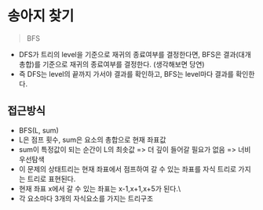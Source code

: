 # 송아지 찾기

> BFS

- DFS가 트리의 level을 기준으로 재귀의 종료여부를 결정한다면, BFS은 결과(대개 총합)를 기준으로 재귀의 종료여부를 결정한다. (생각해보면 당연)
- 즉 DFS는 level의 끝까지 가서야 결과를 확인하고, BFS는 level마다 결과를 확인한다.

## 접근방식

- BFS(L, sum)
- L은 점프 횟수, sum은 요소의 총합으로 현재 좌표값
- sum이 특정값이 되는 순간이 L의 최솟값 => 더 깊이 들어갈 필요가 없음 => 너비우선탐색
- 이 문제의 상태트리는 현재 좌표에서 점프하여 갈 수 있는 좌표를 자식 트리로 가지는 트리로 표현된다.
- 현재 좌표 x에서 갈 수 있는 좌표는 x-1,x+1,x+5가 된다.\
- 각 요소마다 3개의 자식요소를 가지는 트리구조
